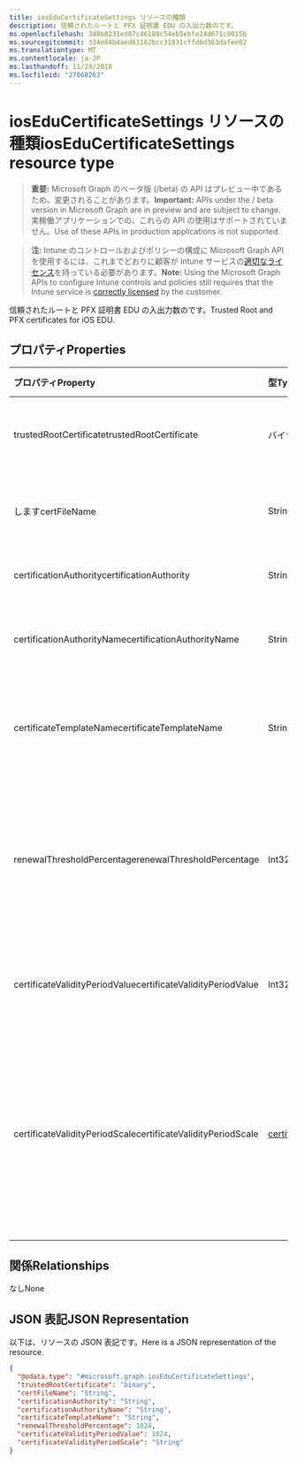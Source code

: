 ```yaml
---
title: iosEduCertificateSettings リソースの種類
description: 信頼されたルートと PFX 証明書 EDU の入出力数のです。
ms.openlocfilehash: 348b8231ed87c46180c54eb5ebfe24d671c9015b
ms.sourcegitcommit: 334e84b4aed63162bcc31831cffd6d363dafee02
ms.translationtype: MT
ms.contentlocale: ja-JP
ms.lasthandoff: 11/29/2018
ms.locfileid: "27068263"
---
```

# <a name="ioseducertificatesettings-resource-type"></a><span data-ttu-id="e02c8-103">iosEduCertificateSettings リソースの種類</span><span class="sxs-lookup"><span data-stu-id="e02c8-103">iosEduCertificateSettings resource type</span></span>

> <span data-ttu-id="e02c8-104">**重要:** Microsoft Graph のベータ版 (/beta) の API はプレビュー中であるため、変更されることがあります。</span><span class="sxs-lookup"><span data-stu-id="e02c8-104">**Important:** APIs under the / beta version in Microsoft Graph are in preview and are subject to change.</span></span> <span data-ttu-id="e02c8-105">実稼働アプリケーションでの、これらの API の使用はサポートされていません。</span><span class="sxs-lookup"><span data-stu-id="e02c8-105">Use of these APIs in production applications is not supported.</span></span>

> <span data-ttu-id="e02c8-106">**注:** Intune のコントロールおよびポリシーの構成に Microsoft Graph API を使用するには、これまでどおりに顧客が Intune サービスの[適切なライセンス](https://go.microsoft.com/fwlink/?linkid=839381)を持っている必要があります。</span><span class="sxs-lookup"><span data-stu-id="e02c8-106">**Note:** Using the Microsoft Graph APIs to configure Intune controls and policies still requires that the Intune service is [correctly licensed](https://go.microsoft.com/fwlink/?linkid=839381) by the customer.</span></span>

<span data-ttu-id="e02c8-107">信頼されたルートと PFX 証明書 EDU の入出力数のです。</span><span class="sxs-lookup"><span data-stu-id="e02c8-107">Trusted Root and PFX certificates for iOS EDU.</span></span>
## <a name="properties"></a><span data-ttu-id="e02c8-108">プロパティ</span><span class="sxs-lookup"><span data-stu-id="e02c8-108">Properties</span></span>
|<span data-ttu-id="e02c8-109">プロパティ</span><span class="sxs-lookup"><span data-stu-id="e02c8-109">Property</span></span>|<span data-ttu-id="e02c8-110">型</span><span class="sxs-lookup"><span data-stu-id="e02c8-110">Type</span></span>|<span data-ttu-id="e02c8-111">説明</span><span class="sxs-lookup"><span data-stu-id="e02c8-111">Description</span></span>|
|:---|:---|:---|
|<span data-ttu-id="e02c8-112">trustedRootCertificate</span><span class="sxs-lookup"><span data-stu-id="e02c8-112">trustedRootCertificate</span></span>|<span data-ttu-id="e02c8-113">バイナリ</span><span class="sxs-lookup"><span data-stu-id="e02c8-113">Binary</span></span>|<span data-ttu-id="e02c8-114">信頼されたルート証明書です。</span><span class="sxs-lookup"><span data-stu-id="e02c8-114">Trusted Root Certificate.</span></span>|
|<span data-ttu-id="e02c8-115">します</span><span class="sxs-lookup"><span data-stu-id="e02c8-115">certFileName</span></span>|<span data-ttu-id="e02c8-116">String</span><span class="sxs-lookup"><span data-stu-id="e02c8-116">String</span></span>|<span data-ttu-id="e02c8-117">UI に表示するファイル名です。</span><span class="sxs-lookup"><span data-stu-id="e02c8-117">File name to display in UI.</span></span>|
|<span data-ttu-id="e02c8-118">certificationAuthority</span><span class="sxs-lookup"><span data-stu-id="e02c8-118">certificationAuthority</span></span>|<span data-ttu-id="e02c8-119">String</span><span class="sxs-lookup"><span data-stu-id="e02c8-119">String</span></span>|<span data-ttu-id="e02c8-120">PKCS 証明機関。</span><span class="sxs-lookup"><span data-stu-id="e02c8-120">PKCS Certification Authority.</span></span>|
|<span data-ttu-id="e02c8-121">certificationAuthorityName</span><span class="sxs-lookup"><span data-stu-id="e02c8-121">certificationAuthorityName</span></span>|<span data-ttu-id="e02c8-122">String</span><span class="sxs-lookup"><span data-stu-id="e02c8-122">String</span></span>|<span data-ttu-id="e02c8-123">PKCS 証明機関の名前です。</span><span class="sxs-lookup"><span data-stu-id="e02c8-123">PKCS Certification Authority Name.</span></span>|
|<span data-ttu-id="e02c8-124">certificateTemplateName</span><span class="sxs-lookup"><span data-stu-id="e02c8-124">certificateTemplateName</span></span>|<span data-ttu-id="e02c8-125">String</span><span class="sxs-lookup"><span data-stu-id="e02c8-125">String</span></span>|<span data-ttu-id="e02c8-126">PKCS の証明書テンプレートの名前です。</span><span class="sxs-lookup"><span data-stu-id="e02c8-126">PKCS Certificate Template Name.</span></span>|
|<span data-ttu-id="e02c8-127">renewalThresholdPercentage</span><span class="sxs-lookup"><span data-stu-id="e02c8-127">renewalThresholdPercentage</span></span>|<span data-ttu-id="e02c8-128">Int32</span><span class="sxs-lookup"><span data-stu-id="e02c8-128">Int32</span></span>|<span data-ttu-id="e02c8-129">証明書の書き換えのしきい値の割合です。</span><span class="sxs-lookup"><span data-stu-id="e02c8-129">Certificate renewal threshold percentage.</span></span> <span data-ttu-id="e02c8-130">1 から 99 までの有効な値</span><span class="sxs-lookup"><span data-stu-id="e02c8-130">Valid values 1 to 99</span></span>|
|<span data-ttu-id="e02c8-131">certificateValidityPeriodValue</span><span class="sxs-lookup"><span data-stu-id="e02c8-131">certificateValidityPeriodValue</span></span>|<span data-ttu-id="e02c8-132">Int32</span><span class="sxs-lookup"><span data-stu-id="e02c8-132">Int32</span></span>|<span data-ttu-id="e02c8-133">証明書の有効期間の値です。</span><span class="sxs-lookup"><span data-stu-id="e02c8-133">Value for the Certificate Validity Period.</span></span>|
|<span data-ttu-id="e02c8-134">certificateValidityPeriodScale</span><span class="sxs-lookup"><span data-stu-id="e02c8-134">certificateValidityPeriodScale</span></span>|[<span data-ttu-id="e02c8-135">certificateValidityPeriodScale</span><span class="sxs-lookup"><span data-stu-id="e02c8-135">certificateValidityPeriodScale</span></span>](../resources/intune-deviceconfig-certificatevalidityperiodscale.md)|<span data-ttu-id="e02c8-136">証明書の有効期間のスケールです。</span><span class="sxs-lookup"><span data-stu-id="e02c8-136">Scale for the Certificate Validity Period.</span></span> <span data-ttu-id="e02c8-137">可能な値は、`days`、`months`、`years` です。</span><span class="sxs-lookup"><span data-stu-id="e02c8-137">Possible values are: `days`, `months`, `years`.</span></span>|

## <a name="relationships"></a><span data-ttu-id="e02c8-138">関係</span><span class="sxs-lookup"><span data-stu-id="e02c8-138">Relationships</span></span>
<span data-ttu-id="e02c8-139">なし</span><span class="sxs-lookup"><span data-stu-id="e02c8-139">None</span></span>
## <a name="json-representation"></a><span data-ttu-id="e02c8-140">JSON 表記</span><span class="sxs-lookup"><span data-stu-id="e02c8-140">JSON Representation</span></span>
<span data-ttu-id="e02c8-141">以下は、リソースの JSON 表記です。</span><span class="sxs-lookup"><span data-stu-id="e02c8-141">Here is a JSON representation of the resource.</span></span>
<!-- {
  "blockType": "resource",
  "@odata.type": "microsoft.graph.iosEduCertificateSettings"
}
-->
``` json
{
  "@odata.type": "#microsoft.graph.iosEduCertificateSettings",
  "trustedRootCertificate": "binary",
  "certFileName": "String",
  "certificationAuthority": "String",
  "certificationAuthorityName": "String",
  "certificateTemplateName": "String",
  "renewalThresholdPercentage": 1024,
  "certificateValidityPeriodValue": 1024,
  "certificateValidityPeriodScale": "String"
}
```





